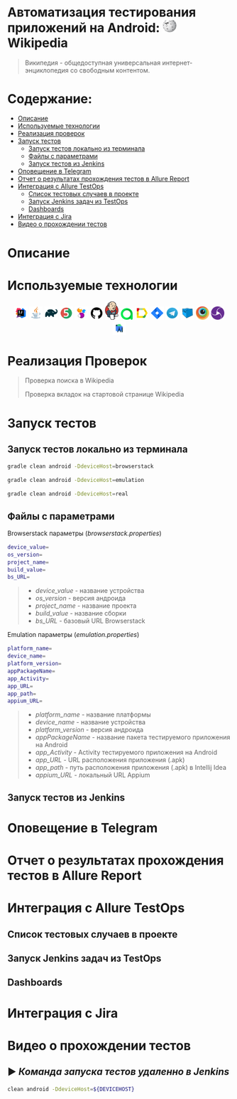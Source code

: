 # Автоматизация тестирования приложений на Android:  <img width="6%" title="Android Studio" src="images/logo/Wikipedia.png"> Wikipedia
> Википедия - общедоступная универсальная интернет-энциклопедия со свободным контентом. 

# <a name="Содержание">Содержание:</a>
+ [Описание](#Описание)
+ [Используемые технологии](#ИспользуемыеТехнологии)
+ [Реализация проверок](#РеализацияПроверок)
+ [Запуск тестов](#ЗапускТестов)
  + [Запуск тестов локально из терминала](#ЗапускТестовЛокальноИзТерминала)
  + [Файлы с параметрами](#ФайлыСПараметрами)
  + [Запуск тестов из Jenkins](#ЗапускТестовИзJenkins)
+ [Оповещение в Telegram](#ОповещениеВTelegram)
+ [Отчет о результатах прохождения тестов в Allure Report](#ОтчетОРезультатахПрохожденияТестовВAllureReport)
+ [Интеграция с Allure TestOps](#ИнтеграцияСAllureTestOps)
  + [Список тестовых случаев в проекте](#СписокТестовыхСлучаевВПроекте)
  + [Запуск Jenkins задач из TestOps](#ЗапускJenkinsЗадачИзTestOps)
  + [Dashboards](#Dashboards)
+ [Интеграция с Jira](#ИнтеграцияСJira)
+ [Видео о прохождении тестов](#ВидеоОПрохожденииТестов)

# <a name="Описание">Описание</a>

# <a name="ИспользуемыеТехнологии">Используемые технологии</a>
<p align="center">
<img width="6%" title="IntelliJ" src="images/logo/IntelliJ.svg">
<img width="6%" title="Java" src="images/logo/Java.svg">
<img width="6%" title="Gradle" src="images/logo/Gradle.svg">
<img width="6%" title="JUnit5" src="images/logo/JUnit5.svg">
<img width="6%" title="Selenide" src="images/logo/Selenide.svg">
<img width="6%" title="GitHub" src="images/logo/github.svg">
<img width="6%" title="Jenkins" src="images/logo/Jenkins.svg">
<img width="6%" title="Allure TestOps" src="images/logo/AllureTestOps.svg">
<img width="6%" title="Allure Report" src="images/logo/AllureReport.svg">
<img width="6%" title="Jira Cloud" src="images/logo/Jira.svg">
<img width="6%" title="Telegram" src="images/logo/Telegram.svg">
<img width="6%" title="Selenoid" src="images/logo/Selenoid.svg">
<img width="6%" title="Browserstack" src="images/logo/Browserstack.svg">
<img width="6%" title="Appium" src="images/logo/Appium.svg">
<img width="6%" title="Android Studio" src="images/logo/AndroidStudio.svg">
</p>

# <a name="РеализацияПроверок">Реализация Проверок</a>

> Проверка  поиска в Wikipedia
> 
> Проверка вкладок на стартовой странице Wikipedia

# <a name="Запусктестов">Запуск тестов</a>

## <a name="ЗапускТестовЛокальноИзТерминала">Запуск тестов локально из терминала</a>

```bash
gradle clean android -DdeviceHost=browserstack
```

```bash
gradle clean android -DdeviceHost=emulation
```

```bash
gradle clean android -DdeviceHost=real
```

## <a name="ФайлыСПараметрами">Файлы с параметрами</a>
Browserstack параметры (_browserstack.properties_)
```bash
device_value=
os_version=
project_name=
build_value=
bs_URL=
```
> - _device_value_ - название устройства
> - _os_version_ - версия андроида
> - _project_name_ - название проекта 
> - _build_value_ - название сборки
> - _bs_URL_ - базовый URL Browserstack

Emulation параметры (_emulation.properties_)
```bash
platform_name=
device_name=
platform_version=
appPackageName=
app_Activity=
app_URL=
app_path=
appium_URL=
```
> - _platform_name_ - название платформы
> - _device_name_ - название устройства
> - _platform_version_ - версия андроида
> - _appPackageName_ - название пакета тестируемого приложения на Android
> - _app_Activity_ - Activity тестируемого приложения на Android
> - _app_URL_ - URL расположения приложения (.apk)
> - _app_path_ - путь расположения приложения (.apk) в Intellij Idea
> - _appium_URL_ - локальный URL Appium 
## <a name="ЗапускТестовИзJenkins">Запуск тестов из Jenkins</a>


# <a name="ОповещениеВTelegram">Оповещение в Telegram</a>

# <a name="ОтчетОРезультатахПрохожденияТестовВAllureReport">Отчет о результатах прохождения тестов в Allure Report</a>

# <a name="ИнтеграцияСAllureTestOps">Интеграция с Allure TestOps</a>

## <a name="СписокТестовыхСлучаевВПроекте">Список тестовых случаев в проекте</a>
## <a name="ЗапускJenkinsЗадачИзTestOps">Запуск Jenkins задач из TestOps</a>
## <a name="Dashboards">Dashboards</a>

# <a name="ИнтеграцияСJira">Интеграция с Jira</a>

# <a name="ВидеоОПрохожденииТестов">Видео о прохождении тестов</a>





## :arrow_forward: _Команда запуска тестов удаленно в Jenkins_

```bash
clean android -DdeviceHost=${DEVICEHOST}
```